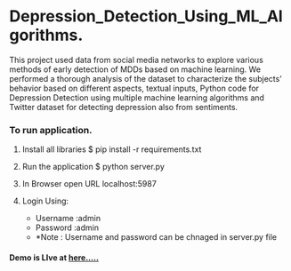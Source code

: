 # Depression_Detection_Using_ML_Algorithms.
This project used data from social media networks to explore various methods of early detection of MDDs based on machine learning. We performed a thorough analysis of the dataset to characterize the subjects’ behavior based on different aspects, textual inputs, Python code for Depression Detection using multiple machine learning algorithms and Twitter dataset for detecting depression also from sentiments.

### To run application.

1. Install all libraries
$ pip install -r requirements.txt

2. Run the application
$ python server.py

3. In Browser open URL localhost:5987

4. Login Using:
   - Username :admin
   - Password :admin
   - *Note : Username and password can be chnaged in server.py file

#### Demo is LIve at [here.....](https://depressio-io.onrender.com/)


